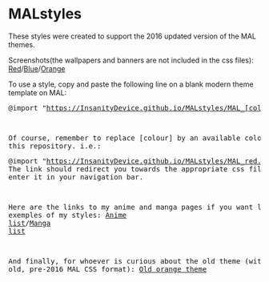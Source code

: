 # MALstyles

These styles were created to support the 2016 updated version of the MAL themes.

Screenshots(the wallpapers and banners are not included in the css files): [Red](http://i.imgur.com/JMPvV9I.png)/[Blue](http://i.imgur.com/UDpGJhQ.png)/[Orange](http://i.imgur.com/hFMfQTr.png)

To use a style, copy and paste the following line on a blank modern theme template on MAL: <pre>@import "https://InsanityDevice.github.io/MALstyles/MAL_[colour].css";</pre>

Of course, remember to replace [colour] by an available colour from this repository. i.e.: <pre>@import "https://InsanityDevice.github.io/MALstyles/MAL_red.css";</pre>
The link should redirect you towards the appropriate css file if you enter it in your navigation bar.

Here are the links to my anime and manga pages if you want live exemples of my styles: [Anime list](https://myanimelist.net/animelist/Insanitium?status=7)/[Manga list](https://myanimelist.net/mangalist/Insanitium?status=7)

And finally, for whoever is curious about the old theme (with the old, pre-2016 MAL CSS format): [Old orange theme](http://i.imgur.com/MqwG1G1.jpg)
